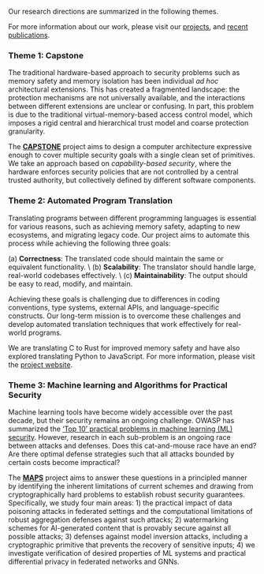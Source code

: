 Our research directions are summarized in the following themes.

For more information about our work, please visit our [projects](#projects), and [recent publications](#publications).

### Theme 1: Capstone

The traditional hardware-based approach to security problems such as memory safety and
memory isolation has been individual _ad hoc_ architectural extensions.
This has created a fragmented landscape: the protection mechanisms are not universally available,
and the interactions between different extensions are unclear or confusing.
In part, this problem is due to the traditional virtual-memory-based access control model,
which imposes a rigid central and hierarchical trust model and coarse protection granularity.

The [**CAPSTONE**](https://capstone.kisp-lab.org) project aims to design a computer architecture expressive enough to
cover multiple security goals with a single clean set of primitives.
We take an approach based on _capability-based security_, where the hardware
enforces security policies that are not controlled by a central trusted authority, but
collectively defined by different software components.

### Theme 2: Automated Program Translation

Translating programs between different programming languages is essential for various reasons, such as achieving memory safety, adapting to new ecosystems, and migrating legacy code. Our project aims to automate this process while achieving the following three goals:

(a) **Correctness**: The translated code should maintain the same or equivalent functionality. \\
(b) **Scalability**: The translator should handle large, real-world codebases effectively. \\
(c) **Maintainability**: The output should be easy to read, modify, and maintain. 

Achieving these goals is challenging due to differences in coding conventions, type systems, external APIs, and language-specific constructs. Our long-term mission is to overcome these challenges and develop automated translation techniques that work effectively for real-world programs.

We are translating C to Rust for improved memory safety and have also explored translating Python to JavaScript. For more information, please visit the [project website](https://kisp.comp.nus.edu.sg/projects/apt).

### Theme 3: Machine learning and Algorithms for Practical Security

Machine learning tools have become widely accessible over the past decade, but their security remains an ongoing challenge. OWASP has summarized the [‘Top 10’ practical problems in machine learning (ML) security](https://owasp.org/www-project-machine-learning-security-top-10/). However, research in each sub-problem is an ongoing race between attacks and defenses. Does this cat-and-mouse race have an end? Are there optimal defense strategies such that all attacks bounded by certain costs become impractical? 

The [**MAPS**](https://maps.kisp-lab.org/) project aims to answer these questions in a principled manner by identifying the inherent limitations of current schemes and drawing from cryptographically hard problems to establish robust security guarantees. Specifically, we study four main areas: 1) the practical impact of data poisoning attacks in federated settings and the computational limitations of robust aggregation defenses against such attacks; 2) watermarking schemes for AI-generated content that is provably secure against all possible attacks; 3) defenses against model inversion attacks, including a cryptographic primitive that prevents the recovery of sensitive inputs; 4) we investigate verification of desired properties of ML systems and practical differential privacy in federated networks and GNNs. 